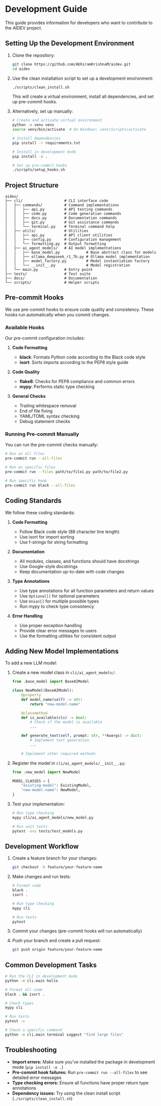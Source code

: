 # Development Guide

This guide provides information for developers who want to contribute to the AIDEV project.

## Setting Up the Development Environment

1. Clone the repository:
   ```bash
   git clone https://github.com/AbhiramKrishnaM/aidev.git
   cd aidev
   ```

2. Use the clean installation script to set up a development environment:
   ```bash
   ./scripts/clean_install.sh
   ```

   This will create a virtual environment, install all dependencies, and set up pre-commit hooks.

3. Alternatively, set up manually:
   ```bash
   # Create and activate virtual environment
   python -m venv venv
   source venv/bin/activate  # On Windows: venv\Scripts\activate

   # Install dependencies
   pip install -r requirements.txt

   # Install in development mode
   pip install -e .

   # Set up pre-commit hooks
   ./scripts/setup_hooks.sh
   ```

## Project Structure

```
aidev/
├── cli/                   # CLI interface code
│   ├── commands/          # Command implementations
│   │   ├── api.py         # API testing commands
│   │   ├── code.py        # Code generation commands
│   │   ├── docs.py        # Documentation commands
│   │   ├── git.py         # Git assistance commands
│   │   └── terminal.py    # Terminal command help
│   ├── utils/             # Utilities
│   │   ├── api.py         # API client utilities
│   │   ├── config.py      # Configuration management
│   │   └── formatting.py  # Output formatting
│   ├── ai_agent_models/   # AI model implementations
│   │   ├── base_model.py            # Base abstract class for models
│   │   ├── ollama_deepseek_r1_7b.py # Ollama model implementation
│   │   ├── model_factory.py         # Model instantiation factory
│   │   └── __init__.py              # Model registration
│   └── main.py            # Entry point
├── tests/                 # Test suite
├── docs/                  # Documentation
└── scripts/               # Helper scripts
```

## Pre-commit Hooks

We use pre-commit hooks to ensure code quality and consistency. These hooks run automatically when you commit changes.

### Available Hooks

Our pre-commit configuration includes:

1. **Code Formatting**
   - **black**: Formats Python code according to the Black code style
   - **isort**: Sorts imports according to the PEP8 style guide

2. **Code Quality**
   - **flake8**: Checks for PEP8 compliance and common errors
   - **mypy**: Performs static type checking

3. **General Checks**
   - Trailing whitespace removal
   - End of file fixing
   - YAML/TOML syntax checking
   - Debug statement checks

### Running Pre-commit Manually

You can run the pre-commit checks manually:

```bash
# Run on all files
pre-commit run --all-files

# Run on specific files
pre-commit run --files path/to/file1.py path/to/file2.py

# Run specific hook
pre-commit run black --all-files
```

## Coding Standards

We follow these coding standards:

1. **Code Formatting**
   - Follow Black code style (88 character line length)
   - Use isort for import sorting
   - Use f-strings for string formatting

2. **Documentation**
   - All modules, classes, and functions should have docstrings
   - Use Google-style docstrings
   - Keep documentation up-to-date with code changes

3. **Type Annotations**
   - Use type annotations for all function parameters and return values
   - Use `Optional[]` for optional parameters
   - Use `Union[]` for multiple possible types
   - Run mypy to check type consistency

4. **Error Handling**
   - Use proper exception handling
   - Provide clear error messages to users
   - Use the formatting utilities for consistent output

## Adding New Model Implementations

To add a new LLM model:

1. Create a new model class in `cli/ai_agent_models/`:
   ```python
   from .base_model import BaseAIModel

   class NewModel(BaseAIModel):
       @property
       def model_name(self) -> str:
           return "new-model-name"

       @classmethod
       def is_available(cls) -> bool:
           # Check if the model is available
           ...

       def generate_text(self, prompt: str, **kwargs) -> dict:
           # Implement text generation
           ...

       # Implement other required methods
   ```

2. Register the model in `cli/ai_agent_models/__init__.py`:
   ```python
   from .new_model import NewModel

   MODEL_CLASSES = {
       "existing-model": ExistingModel,
       "new-model-name": NewModel,
   }
   ```

3. Test your implementation:
   ```bash
   # Run type checking
   mypy cli/ai_agent_models/new_model.py

   # Run unit tests
   pytest -xvs tests/test_models.py
   ```

## Development Workflow

1. Create a feature branch for your changes:
   ```bash
   git checkout -b feature/your-feature-name
   ```

2. Make changes and run tests:
   ```bash
   # Format code
   black .
   isort .

   # Run type checking
   mypy cli

   # Run tests
   pytest
   ```

3. Commit your changes (pre-commit hooks will run automatically)

4. Push your branch and create a pull request:
   ```bash
   git push origin feature/your-feature-name
   ```

## Common Development Tasks

```bash
# Run the CLI in development mode
python -m cli.main hello

# Format all code
black . && isort .

# Check types
mypy cli

# Run tests
pytest -v

# Check a specific command
python -m cli.main terminal suggest "find large files"
```

## Troubleshooting

- **Import errors:** Make sure you've installed the package in development mode (`pip install -e .`)
- **Pre-commit hook failures:** Run `pre-commit run --all-files` to see detailed error messages
- **Type checking errors:** Ensure all functions have proper return type annotations
- **Dependency issues:** Try using the clean install script (`./scripts/clean_install.sh`)

